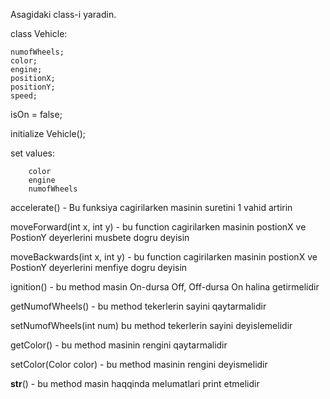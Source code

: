 Asagidaki class-i yaradin.

class Vehicle:

	numofWheels;
	color;
	engine;
	positionX;
	positionY;
	speed; 

isOn = false;

initialize Vehicle();

set values:

		color
		engine
		numofWheels

accelerate() - Bu funksiya cagirilarken masinin suretini 1 vahid artirin

moveForward(int x, int y) - bu function cagirilarken masinin postionX ve PostionY deyerlerini musbete dogru deyisin

moveBackwards(int x, int y) - bu function cagirilarken masinin postionX ve PostionY deyerlerini menfiye dogru deyisin

ignition() - bu method masin On-dursa Off, Off-dursa On halina getirmelidir

getNumofWheels() - bu method tekerlerin sayini qaytarmalidir

setNumofWheels(int num) bu method tekerlerin sayini deyislemelidir

getColor() - bu method masinin rengini qaytarmalidir

setColor(Color color) - bu method masinin rengini deyismelidir

__str__() - bu method masin haqqinda melumatlari print etmelidir
